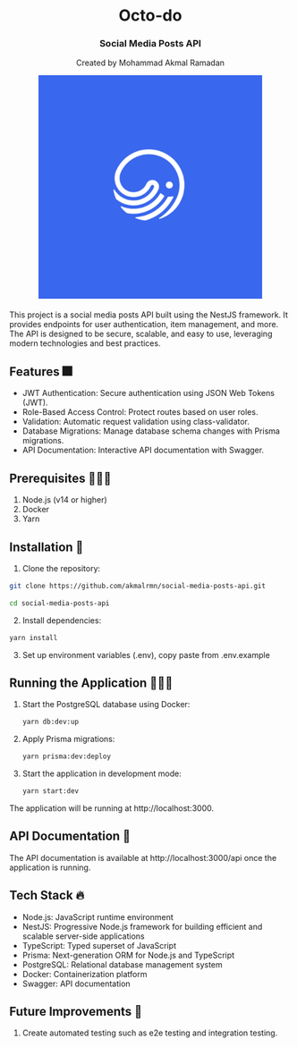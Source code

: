 <div align="center">
    <h1>Octo-do</h1>
    <h3>Social Media Posts API</h3>
    <p>Created by Mohammad Akmal Ramadan</p>
    
<img src="./logo.png" alt="Example screenshot" width="400"/>
    <br/>
    <br/>
</div>
This project is a social media posts API built using the NestJS framework. It provides endpoints for user authentication, item management, and more. The API is designed to be secure, scalable, and easy to use, leveraging modern technologies and best practices.

## Features 🎆
* JWT Authentication: Secure authentication using JSON Web Tokens (JWT).
* Role-Based Access Control: Protect routes based on user roles.
* Validation: Automatic request validation using class-validator.
* Database Migrations: Manage database schema changes with Prisma migrations.
* API Documentation: Interactive API documentation with Swagger.

## Prerequisites 🧑🏾‍💻
1. Node.js (v14 or higher)
2. Docker
3. Yarn

## Installation 🔨
1. Clone the repository:

```sh
git clone https://github.com/akmalrmn/social-media-posts-api.git
```

```sh
cd social-media-posts-api
```

2. Install dependencies:
```sh
yarn install
```

3. Set up environment variables (.env), copy paste from .env.example

## Running the Application 🏃🏾‍♂️

1. Start the PostgreSQL database using Docker:
   ```sh
   yarn db:dev:up
   ```
2. Apply Prisma migrations:
   ```sh
   yarn prisma:dev:deploy
   ```
3. Start the application in development mode:
   ```sh
   yarn start:dev
   ```
The application will be running at http://localhost:3000.

## API Documentation 📕
The API documentation is available at http://localhost:3000/api once the application is running.

## Tech Stack 🔥
* Node.js: JavaScript runtime environment
* NestJS: Progressive Node.js framework for building efficient and scalable server-side applications
* TypeScript: Typed superset of JavaScript
* Prisma: Next-generation ORM for Node.js and TypeScript
* PostgreSQL: Relational database management system
* Docker: Containerization platform
* Swagger: API documentation

## Future Improvements 🦝
1. Create automated testing such as e2e testing and integration testing.
